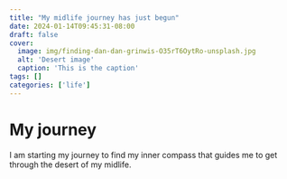```yaml
---
title: "My midlife journey has just begun"
date: 2024-01-14T09:45:31-08:00
draft: false
cover:
  image: img/finding-dan-dan-grinwis-O35rT6OytRo-unsplash.jpg
  alt: 'Desert image'
  caption: 'This is the caption'
tags: []
categories: ['life']
---
```


# My journey

I am starting my journey to find my inner compass that guides me to get through the desert of my midlife.
